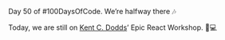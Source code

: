 Day 50 of #100DaysOfCode. We’re halfway there 🎶  
  
Today, we are still on [](https://www.linkedin.com/in/ACoAAAQKIHkBYcz7ObJ35IpN2x65yezr3Lqg3p0)[Kent C. Dodds](https://www.linkedin.com/in/kentcdodds/)’ Epic React Workshop. 🧠💻